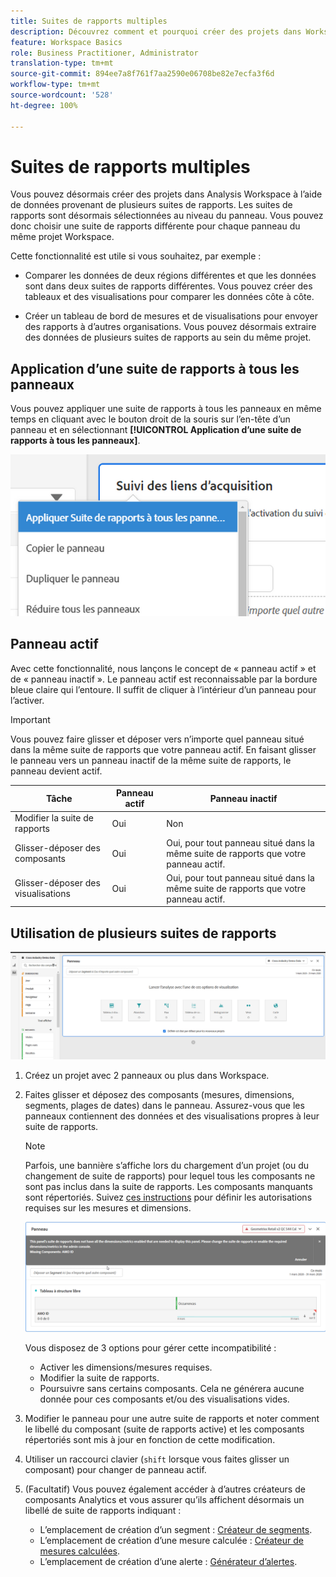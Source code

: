 ```yaml
---
title: Suites de rapports multiples
description: Découvrez comment et pourquoi créer des projets dans Workspace avec plusieurs suites de rapports.
feature: Workspace Basics
role: Business Practitioner, Administrator
translation-type: tm+mt
source-git-commit: 894ee7a8f761f7aa2590e06708be82e7ecfa3f6d
workflow-type: tm+mt
source-wordcount: '528'
ht-degree: 100%

---
```



# Suites de rapports multiples

Vous pouvez désormais créer des projets dans Analysis Workspace à l’aide de données provenant de plusieurs suites de rapports. Les suites de rapports sont désormais sélectionnées au niveau du panneau. Vous pouvez donc choisir une suite de rapports différente pour chaque panneau du même projet Workspace.

Cette fonctionnalité est utile si vous souhaitez, par exemple :

* Comparer les données de deux régions différentes et que les données sont dans deux suites de rapports différentes. Vous pouvez créer des tableaux et des visualisations pour comparer les données côte à côte.

* Créer un tableau de bord de mesures et de visualisations pour envoyer des rapports à d’autres organisations. Vous pouvez désormais extraire des données de plusieurs suites de rapports au sein du même projet.

## Application d’une suite de rapports à tous les panneaux

Vous pouvez appliquer une suite de rapports à tous les panneaux en même temps en cliquant avec le bouton droit de la souris sur l’en-tête d’un panneau et en sélectionnant **[!UICONTROL Application d’une suite de rapports à tous les panneaux]**.

![](assets/apply-rs-all-panels.png)

## Panneau actif

Avec cette fonctionnalité, nous lançons le concept de « panneau actif » et de « panneau inactif ». Le panneau actif est reconnaissable par la bordure bleue claire qui l’entoure. Il suffit de cliquer à l’intérieur d’un panneau pour l’activer.

>[!IMPORTANT]
>Vous pouvez faire glisser et déposer vers n’importe quel panneau situé dans la même suite de rapports que votre panneau actif. En faisant glisser le panneau vers un panneau inactif de la même suite de rapports, le panneau devient actif.

| Tâche | Panneau actif | Panneau inactif |
|---|---|---|
| Modifier la suite de rapports | Oui | Non |
| Glisser-déposer des composants | Oui | Oui, pour tout panneau situé dans la même suite de rapports que votre panneau actif. |
| Glisser-déposer des visualisations | Oui | Oui, pour tout panneau situé dans la même suite de rapports que votre panneau actif. |

## Utilisation de plusieurs suites de rapports

![](assets/mrs-ui.png)

1. Créez un projet avec 2 panneaux ou plus dans Workspace.

1. Faites glisser et déposez des composants (mesures, dimensions, segments, plages de dates) dans le panneau. Assurez-vous que les panneaux contiennent des données et des visualisations propres à leur suite de rapports.


   >[!NOTE]
   >Parfois, une bannière s’affiche lors du chargement d’un projet (ou du changement de suite de rapports) pour lequel tous les composants ne sont pas inclus dans la suite de rapports. Les composants manquants sont répertoriés. Suivez [ces instructions](/help/admin/admin-console/permissions/product-profile.md) pour définir les autorisations requises sur les mesures et dimensions.

   ![](assets/incompat-rs.png)

   Vous disposez de 3 options pour gérer cette incompatibilité :
   * Activer les dimensions/mesures requises.
   * Modifier la suite de rapports.
   * Poursuivre sans certains composants. Cela ne générera aucune donnée pour ces composants et/ou des visualisations vides.

1. Modifier le panneau pour une autre suite de rapports et noter comment le libellé du composant (suite de rapports active) et les composants répertoriés sont mis à jour en fonction de cette modification.

1. Utiliser un raccourci clavier (`shift` lorsque vous faites glisser un composant) pour changer de panneau actif.

1. (Facultatif) Vous pouvez également accéder à d’autres créateurs de composants Analytics et vous assurer qu’ils affichent désormais un libellé de suite de rapports indiquant :

   * L’emplacement de création d’un segment : [Créateur de segments](https://docs.adobe.com/content/help/fr-FR/analytics/components/segmentation/segmentation-workflow/seg-build.html).
   * L’emplacement de création d’une mesure calculée : [Créateur de mesures calculées](https://docs.adobe.com/content/help/fr-FR/analytics/components/calculated-metrics/calcmetric-workflow/cm-build-metrics.html).
   * L’emplacement de création d’une alerte : [Générateur d’alertes](https://docs.adobe.com/content/help/fr-FR/analytics/components/alerts/alert-builder.html).